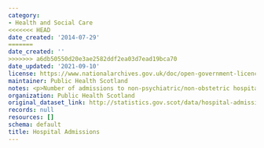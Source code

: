 ```yaml
---
category:
- Health and Social Care
<<<<<<< HEAD
date_created: '2014-07-29'
=======
date_created: ''
>>>>>>> a6db50550d20e3ae2582ddf2ea03d7ead19bca70
date_updated: '2021-09-10'
license: https://www.nationalarchives.gov.uk/doc/open-government-licence/version/3/
maintainer: Public Health Scotland
notes: <p>Number of admissions to non-psychiatric/non-obstetric hospitals in Scotland.</p>
organization: Public Health Scotland
original_dataset_link: http://statistics.gov.scot/data/hospital-admissions
records: null
resources: []
schema: default
title: Hospital Admissions
---
```

